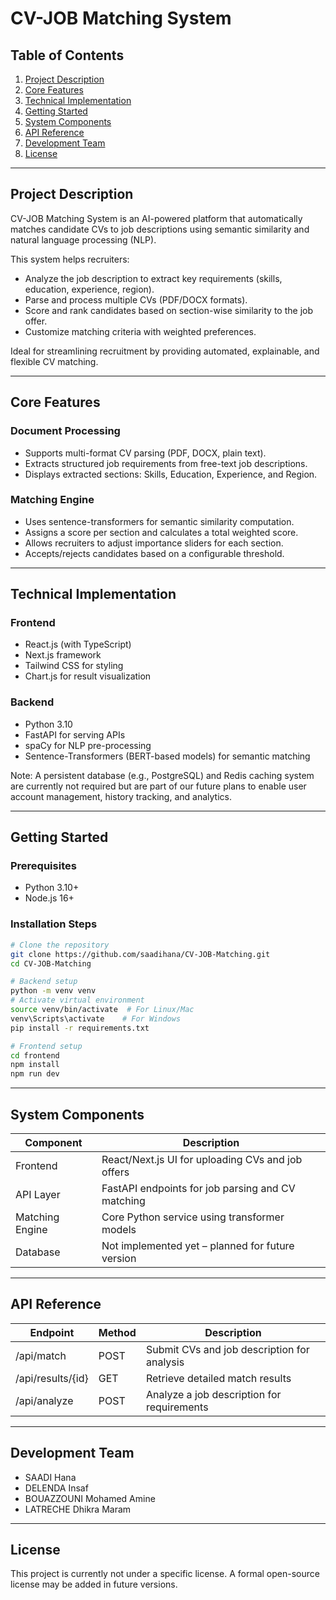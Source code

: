 # CV-JOB Matching System

## Table of Contents
1. [Project Description](#project-description)
2. [Core Features](#core-features)
3. [Technical Implementation](#technical-implementation)
4. [Getting Started](#getting-started)
5. [System Components](#system-components)
6. [API Reference](#api-reference)
7. [Development Team](#development-team)
8. [License](#license)

---

<a id="project-description"></a>
## Project Description

CV-JOB Matching System is an AI-powered platform that automatically matches candidate CVs to job descriptions using semantic similarity and natural language processing (NLP).

This system helps recruiters:
- Analyze the job description to extract key requirements (skills, education, experience, region).
- Parse and process multiple CVs (PDF/DOCX formats).
- Score and rank candidates based on section-wise similarity to the job offer.
- Customize matching criteria with weighted preferences.

Ideal for streamlining recruitment by providing automated, explainable, and flexible CV matching.

---

<a id="core-features"></a>
## Core Features

### Document Processing
- Supports multi-format CV parsing (PDF, DOCX, plain text).
- Extracts structured job requirements from free-text job descriptions.
- Displays extracted sections: Skills, Education, Experience, and Region.

### Matching Engine
- Uses sentence-transformers for semantic similarity computation.
- Assigns a score per section and calculates a total weighted score.
- Allows recruiters to adjust importance sliders for each section.
- Accepts/rejects candidates based on a configurable threshold.

---

<a id="technical-implementation"></a>
## Technical Implementation

### Frontend
- React.js (with TypeScript)
- Next.js framework
- Tailwind CSS for styling
- Chart.js for result visualization

### Backend
- Python 3.10
- FastAPI for serving APIs
- spaCy for NLP pre-processing
- Sentence-Transformers (BERT-based models) for semantic matching

Note: A persistent database (e.g., PostgreSQL) and Redis caching system are currently not required but are part of our future plans to enable user account management, history tracking, and analytics.

---

<a id="getting-started"></a>
## Getting Started

### Prerequisites
- Python 3.10+
- Node.js 16+

### Installation Steps
```bash
# Clone the repository
git clone https://github.com/saadihana/CV-JOB-Matching.git
cd CV-JOB-Matching

# Backend setup
python -m venv venv
# Activate virtual environment
source venv/bin/activate  # For Linux/Mac
venv\Scripts\activate    # For Windows
pip install -r requirements.txt

# Frontend setup
cd frontend
npm install
npm run dev
```

---

<a id="system-components"></a>
## System Components

| Component         | Description                                          |
|------------------|------------------------------------------------------|
| Frontend         | React/Next.js UI for uploading CVs and job offers    |
| API Layer        | FastAPI endpoints for job parsing and CV matching    |
| Matching Engine  | Core Python service using transformer models         |
| Database         | Not implemented yet – planned for future version     |

---

<a id="api-reference"></a>
## API Reference

| Endpoint            | Method | Description                               |
|---------------------|--------|-------------------------------------------|
| /api/match          | POST   | Submit CVs and job description for analysis |
| /api/results/{id}   | GET    | Retrieve detailed match results            |
| /api/analyze        | POST   | Analyze a job description for requirements |

---

<a id="development-team"></a>
## Development Team

- SAADI Hana
- DELENDA Insaf
- BOUAZZOUNI Mohamed Amine
- LATRECHE Dhikra Maram

---

<a id="license"></a>
## License

This project is currently not under a specific license. A formal open-source license may be added in future versions.
